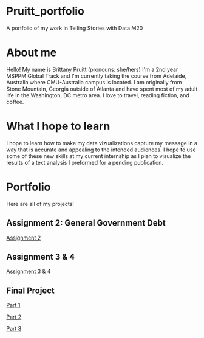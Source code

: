 # Pruitt_portfolio
A portfolio of my work in Telling Stories with Data M20

# About me 
Hello! My name is Brittany Pruitt (pronouns: she/hers) I'm a 2nd year MSPPM Global Track and I'm currently taking the course from Adelaide, Australia where CMU-Australia campus is located. I am originally from Stone Mountain, Georgia outside of Atlanta and have spent most of my adult life in the Washington, DC metro area. I love to travel, reading fiction, and coffee.

# What I hope to learn
I hope to learn how to make my data vizualizations capture my message in a way that is accurate and appealing to the intended audiences. I hope to use some of these new skills at my current internship as I plan to visualize the results of a text analysis I preformed for a pending publication.

# Portfolio
Here are all of my projects!

## Assignment 2: General Government Debt

[Assignment 2](/dataviz2.md)


## Assignment 3 & 4

[Assignment 3 & 4](/Assignment3-4.md)

## Final Project

[Part 1](/Part1FinalProject.md)

[Part 2](/Part2FinalProject.md)

[Part 3](/Part3FinalProject.md)
